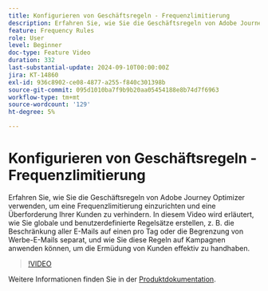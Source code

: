 ```yaml
---
title: Konfigurieren von Geschäftsregeln - Frequenzlimitierung
description: Erfahren Sie, wie Sie die Geschäftsregeln von Adobe Journey Optimizer (AJO) verwenden, um eine Frequenzlimitierung einzurichten und eine Überforderung Ihrer Kunden zu verhindern. In diesem Video wird erläutert, wie Sie globale und benutzerdefinierte Regelsätze erstellen, z. B. die Beschränkung aller E-Mails auf einen pro Tag oder die Begrenzung von Werbe-E-Mails separat, und wie Sie diese Regeln auf Kampagnen anwenden können, um die Ermüdung von Kunden effektiv zu handhaben.
feature: Frequency Rules
role: User
level: Beginner
doc-type: Feature Video
duration: 332
last-substantial-update: 2024-09-10T00:00:00Z
jira: KT-14860
exl-id: 936c8902-ce08-4877-a255-f840c301398b
source-git-commit: 095d1010ba7f9b9b20aa05454188e8b74d7f6963
workflow-type: tm+mt
source-wordcount: '129'
ht-degree: 5%

---
```


# Konfigurieren von Geschäftsregeln - Frequenzlimitierung

Erfahren Sie, wie Sie die Geschäftsregeln von Adobe Journey Optimizer verwenden, um eine Frequenzlimitierung einzurichten und eine Überforderung Ihrer Kunden zu verhindern. In diesem Video wird erläutert, wie Sie globale und benutzerdefinierte Regelsätze erstellen, z. B. die Beschränkung aller E-Mails auf einen pro Tag oder die Begrenzung von Werbe-E-Mails separat, und wie Sie diese Regeln auf Kampagnen anwenden können, um die Ermüdung von Kunden effektiv zu handhaben.

>[!VIDEO](https://video.tv.adobe.com/v/3433395/?learn=on)

Weitere Informationen finden Sie in der [Produktdokumentation](https://experienceleague.adobe.com/de/docs/journey-optimizer/using/configuration/frequency-rules).
